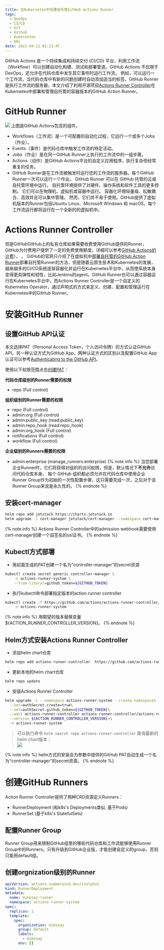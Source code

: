 ```yaml
---
title: 在Kubernetes中创建自托管GitHub Actions Runner
tags:
  - DevOps
  - CI/CD
  - Git
  - Github
  - Kubernetes
  - K8s
date: 2022-04-11 02:21:47
---
```


GitHub Actions 是一个持续集成和持续交付 (CI/CD) 平台，利用工作流（Workflow）可以创建自动化构建、测试和部署管道。GitHub Actions 不仅限于 DevOps，还允许在代码仓库中发生其它事件时运行工作流， 例如，可以运行一个工作流，当代码仓库中有新的问题创建时自动添加适当的标签。GitHub Runner是执行工作流的服务器，本文介绍了利用开源项目[Actions Runner Controller][3]在Kubernetes中部署和管理自托管的容器版本的GitHub Action Runner。

<!-- more -->

# GitHub Runner
![](1.png)
上图是GitHub Actions包含的组件。

+ Workflows（工作流）是一个可配置的自动化过程，它运行一个或多个Jobs（作业）。  
+ Events（事件）是代码仓库中触发工作流的特定活动。  
+ Jobs（作业）是在同一GitHub Runner上执行的工作流中的一组步骤。  
+ Actions（动作）是GitHub Actions平台的自定义应用程序，执行复杂但经常重复的任务。  
+ GitHub Runner是在工作流被触发时运行您的工作流的服务器。每个GitHub Runner一次可以运行一个作业。 GitHub Runner 可以在 GitHub 托管的云或自托管环境中运行。 自托管环境提供了对硬件、操作系统和软件工具的更多控制。 它们可以在物理机、虚拟机或容器中运行。 容器化环境轻量级、松散耦合、高效并且可以集中管理。 然而，它们并不易于使用。GitHub提供了虚拟机版本的Runner包括Ubuntu Linux、Microsoft Windows 和 macOS，每个工作流运行都将运行在一个全新的的虚拟机中。

# Actions Runner Controller
但是GitHubGitHub上的私有仓库如果需要收费使用GitHub提供的Runner， GitHub为付费用户提供了一定的免费使用额度，详细可以参考[GitHub Actions的计费][2]）， 。
GitHub的官网只介绍了在虚拟机中[部署自托管的GitHub Action Runner][1]部署自托管Runner的方法，但是随着云原生技术和Kubernetes的发展，越来越多的CI/CD系统逐渐容器化并运行在Kubernetes平台中，从而使系统本身变得更具弹性和韧性，比如Jenkins的agent。GitHub Runner也可以通过容器运行在Kubernetes平台中，而Actions Runner Controller是一个自定义的Kubernetes Operator，通过声明式的方式来定义、创建、配置和管理运行在Kubernetes中的GitHub Runner。

# 安装GitHub Runner
## 设置GitHub API认证
本文选择PAT（Personal Access Token，个人访问令牌）的方式认证GitHub API。另一种认证方式为GitHub App，两种认证方式的区别以及配置GitHub App认证可以参考[Authenticating to the GitHub API][4]。  

使用以下权限范围点击[创建PAT](https://github.com/settings/tokens/new)：

**代码仓库级别的Runner需要的权限**

* repo (Full control)

**组织级别的Runner需要的权限**

* repo (Full control)
* admin:org (Full control)
* admin:public_key (read:public_key)
* admin:repo_hook (read:repo_hook)
* admin:org_hook (Full control)
* notifications (Full control)
* workflow (Full control)

**企业级别的Runners需要的权限**

* admin:enterprise (manage_runners:enterprise)
{% note info %}
当您部署企业Runner时，它们将获得对组织的访问权限，但是，默认情况下**不允许**访问代码仓库本身。 每个 GitHub 组织都必须允许在代码仓库中使用企业Runner Group作为初始的一次性配置步骤，这只需要完成一次，之后对于该Runner Group来说是永久性的。
{% endnote %}

## 安装cert-manager  
```bash
helm repo add jetstack https://charts.jetstack.io
helm upgrade -i cert-manager jetstack/cert-manager --namespace cert-manager --create-namespace --version ${CERT_MANAGER_VERSION} --set installCRDs=true
```
{% note info %}
Actions Runner Controller中的admission webhook需要使用cert-manager创建一个自签名的ssl证书。
{% endnote %}

## Kubectl方式部署
+ 用前面生成的PAT创建一个名为“controller-manager”的secret资源  
```bash
kubectl create secret generic controller-manager \
    -n actions-runner-system \
    --from-literal=github_token=${GITHUB_TOKEN}
```

+ 执行kubectl命令部署指定版本的action runner controller  
```bash
kubectl create -f https://github.com/actions/actions-runner-controller/releases/download/${ACTION_RUNNER_CONTROLLER_VERSION}/actions-runner-controller.yaml \
    -n actions-runner-system
```
{% note info %}
用期望的版本替换变量${ACTION_RUNNER_CONTROLLER_VERSION}。
{% endnote %}

## Helm方式安装Actions Runner Controller
+ 添加helm chart仓库  
```bash
helm repo add actions-runner-controller  https://github.com/actions-runner-controller/actions-runner-controller
```

+ 更新本地的helm chart仓库  
```bash
helm repo update
```

+ 安装Actions Runner Controller  
```bash
helm upgrade -i --namespace actions-runner-system --create-namespace\
  --set=authSecret.create=true\
  --set=authSecret.github_token=${GITHUB_TOKEN}\
  --wait actions-runner-controller actions-runner-controller/actions-runner-controller\
  --version ${ACTION_RUNNER_CONTROLLER_VERSION}>\
  -n actions-runner-system
```

  > 可以执行命令 ```helm search repo actions-runner-controller``` 查询最新的helm chart版本：  
  > ![](2.png)  

  {% note info %}
  helm方式的安装会为参数中提供的GitHub PAT自动生成一个名为“controller-manager”的secret资源。
  {% endnote %}


# 创建GitHub Runners
Action Runner Controller提供了两种CRD资源定义Runners：
+ RunnerDeployment (和k8s's Deployments类似, 基于Pods)  
+ RunnerSet (基于k8s's StatefulSets)  

## 配置Runner Group
Runner Group用来限制GitHub组里的哪些代码仓库和工作流能够使用Runner Group中的Runners。只有升级到GitHub企业版，才能创建自定义的group，否则只能用default组。

## 创建orgnization级别的Runner
```yaml
apiVersion: actions.summerwind.dev/v1alpha1
kind: RunnerDeployment
metadata:
  name: mikesay-runner
  namespace: actions-runner-system
spec:
  replicas: 1
  template:
    spec:
      organization: mikesay
      group: default
      labels:
        - mikesay
      env: []
```

[1]: https://docs.github.com/en/enterprise-cloud@latest/actions/hosting-your-own-runners/adding-self-hosted-runners
[2]: https://docs.github.com/en/billing/managing-billing-for-github-actions/about-billing-for-github-actions#about-spending-limits
[3]: https://github.com/actions/actions-runner-controller
[4]: https://github.com/actions/actions-runner-controller/blob/master/docs/authenticating-to-the-github-api.md
